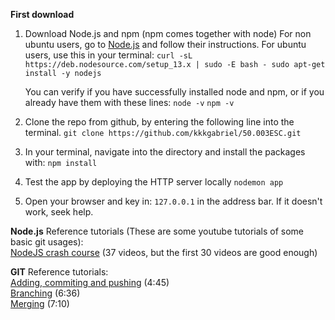 **First download**

1. Download Node.js and npm (npm comes together with node)
For non ubuntu users, go to [Node.js](https://nodejs.org/en/download/package-manager/) and follow their instructions.
For ubuntu users, use this in your terminal: 
`curl -sL https://deb.nodesource.com/setup_13.x | sudo -E bash -
sudo apt-get install -y nodejs`

	You can verify if you have successfully installed node and npm, or if you already have them with these lines:
`node -v`
	`npm -v`

    
2.  Clone the repo from github, by entering the following line into the terminal.
 `git clone https://github.com/kkkgabriel/50.003ESC.git`
 
3. In your terminal, navigate into the directory and install the packages with:
`npm install`

4. Test the app by deploying the HTTP server locally
`nodemon app`

5. Open your browser and key in: `127.0.0.1` in the address bar. If it doesn't work, seek help.

**Node.js**
Reference tutorials (These are some youtube tutorials of some basic git usages):<br>
[NodeJS crash course](https://www.youtube.com/watch?v=w-7RQ46RgxU&list=PL4cUxeGkcC9gcy9lrvMJ75z9maRw4byYp) (37 videos, but the first 30 videos are good enough)

**GIT**
Reference tutorials: <br>
[Adding, commiting and pushing](https://www.youtube.com/watch?v=5HLst694D_Y) (4:45)<br>
[Branching](https://www.youtube.com/watch?v=JTE2Fn_sCZs) (6:36)<br>
[Merging](https://www.youtube.com/watch?v=JTE2Fn_sCZs) (7:10)




